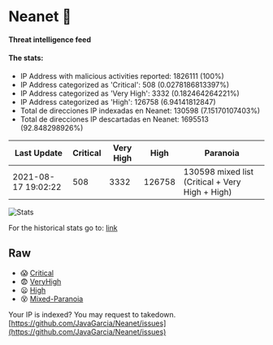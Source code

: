 # Neanet :hocho:
#### Threat intelligence feed
#### The stats:

- IP Address with malicious activities reported: 1826111 (100%)
- IP Address categorized as 'Critical':  508 (0.0278186813397%)
- IP Address categorized as 'Very High':  3332 (0.182464264221%)
- IP Address categorized as 'High':  126758 (6.94141812847)
- Total de direcciones IP indexadas en Neanet:  130598 (7.15170107403%)
- Total de direcciones IP descartadas en Neanet:  1695513 (92.848298926%)

| Last Update | Critical | Very High | High | Paranoia |
| --- | --- | --- | --- | --- |
| 2021-08-17 19:02:22 | 508 | 3332 | 126758 | 130598 mixed list (Critical + Very High + High)|

![Stats](https://docs.google.com/spreadsheets/d/e/2PACX-1vSnaNMIXVabIpDJjufMlzH7poXnshF3mgd8Is1g9ytUEzVsP5my4Trn8f-xkoLLQ38xpL3HtmUexLo6/pubchart?oid=501124687&format=image)

For the historical stats go to: [link](/stats.csv)
## Raw
- :scream: [Critical](https://raw.githubusercontent.com/JavaGarcia/Neanet/master/blacklists/neanet_critical.txt)
- :fearful: [VeryHigh](https://raw.githubusercontent.com/JavaGarcia/Neanet/master/blacklists/neanet_veryHigh.txtt)
- :frowning: [High](https://raw.githubusercontent.com/JavaGarcia/Neanet/master/blacklists/neanet_high.txt)
- :dizzy_face: [Mixed-Paranoia](https://raw.githubusercontent.com/JavaGarcia/Neanet/master/blacklists/neanet_all.txt)


Your IP is indexed? You may request to takedown. [https://github.com/JavaGarcia/Neanet/issues](https://github.com/JavaGarcia/Neanet/issues)



























































































































































































































































































































































































































































































































































































































































































































































































































































































































































































































































































































































































































































































































































































































































































































































































































































































































































































































































































































































































































































































































































































































































































































































































































































































































































































































































































































































































































































































































































































































































































































































































































































































































































































































































































































































































































































































































































































































































































































































































































































































































































































































































































































































































































































































































































































































































































































































































































































































































































































































































































































































































































































































































































































































































































































































































































































































































































































































































































































































































































































































































































































































































































































































































































































































































































































































































































































































































































































































































































































































































































































































































































































































































































































































































































































































































































































































































































































































































































































































































































































































































































































































































































































































































































